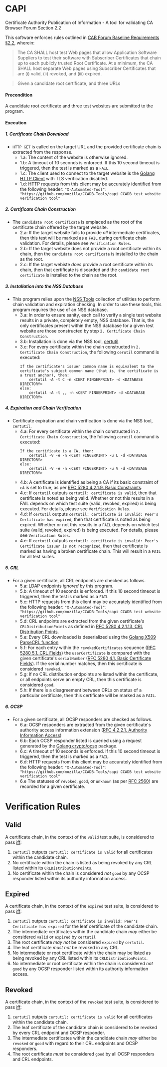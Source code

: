 # CAPI
Certificate Authority Publication of Information - A tool for validating CA Browser Forum Section 2.2

This software enforces rules outlined in [CAB Forum Baseline Requirements §2.2](https://cabforum.org/wp-content/uploads/CA-Browser-Forum-BR-1.5.9.pdf), wherein:

> The CA SHALL host test Web pages that allow Application Software Suppliers to test their software with Subscriber Certificates that chain up to each publicly trusted Root Certificate.  At a minimum, the CA SHALL host separate Web pages using Subscriber Certificates that are (i) valid, (ii) revoked, and (iii) expired. 

> Given a candidate root certificate, and three URLs

#### Precondition
A candidate root certificate and three test websites are submitted to the program.

#### Execution
##### 1. Certificate Chain Download
- `HTTP GET` is called on the target URL and the provided certificate chain is extracted from the response.
    - 1.a: The content of the website is otherwise ignored.
    - 1.b: A timeout of 10 seconds is enforced. If this 10 second timeout is triggered, then the test is marked as a `FAIL`.
    - 1.c: The client used to connect to the target website is the [Golang HTTP Client](https://golang.org/pkg/net/http/) with TLS verification disabled.
    - 1.d: HTTP requests from this client may be accurately identified from the following header: `"X-Automated-Tool": "https://github.com/mozilla/CCADB-Tools/capi CCADB test website verification tool"`
##### 2. Certificate Chain Construction
- The `candidate root certificate` is emplaced as the root of the certificate chain offered by the target website.
    - 2.a: If the target website fails to provide _all_ intermediate certificates, then this test will be marked as a `FAIL` during certificate chain validation. For details, please see `Verification Rules`.
    - 2.b: If the target website does not provide a root certificate within its chain, then the `candidate root certificate` is installed to the chain as the root.
    - 2.c: If the target webiste *_does_* provide a root certificate within its chain, then that certificate is discarded and the `candidate root certificate` is installed to the chain as the root.
##### 3. Installation into the NSS Database
- This program relies upon the [NSS Tools](https://developer.mozilla.org/en-US/docs/Mozilla/Projects/NSS/tools) collection of utilities to perform chain validation and expiration checking. In order to use these tools, this program requires the use of an NSS database.
    - 3.a: In order to ensure sanity, each call to verify a single test website results in a private, completely empty, NSS database. That is, the only certificates present within the NSS database for a given test website are those constructed by step `2. Certificate Chain Construction`.
    - 3.b: Installation is done via the NSS tool, [certutil](https://developer.mozilla.org/en-US/docs/Mozilla/Projects/NSS/tools/NSS_Tools_certutil).
    - 3.c: For every certificate within the chain constructed in `2. Certificate Chain Construction`, the following `cerutil` command is executed:
        ```
        If the certificate's issuer common name is equivalent to the certificate's subject common name (that is, the certificate is a trust anchor), then: 
            certutil -A -t C -n <CERT FINGERPRINT> -d <DATABASE DIRECTORY>
        else:
            certutil -A -t ,, -n <CERT FINGERPRINT> -d <DATABASE DIRECTORY>
        ```
##### 4. Expiration and Chain Verification
- Certificate expiration and chain verification is done via the NSS tool, `certutil`.
    - 4.a: For every certificate within the chain constructed in `2. Certificate Chain Construction`, the following `cerutil` command is executed:
        ```
        If the certificate is a CA, then:
            certutil -V -e -n <CERT FINGERPINT> -u L -d <DATABASE DIRECTORY>
        else:
            certutil -V -e -n <CERT FINGERPINT> -u V -d <DATABASE DIRECTORY>
        ```
    - 4.b: A certificate is identified as being a CA if its basic constraint of `cA` is set to true, as per [RFC 5280 4.2.1.9. Basic Constraints](https://tools.ietf.org/html/rfc5280#page-39).
    - 4.c: If `certutil` outputs `certutil: certificate is valid`, then that certificate is noted as being valid. Whether or not this results in a FAIL depends on which test suite (valid, revoked, expired) is being executed. For details, please see `Verification Rules`.
    - 4.d: If `certutil` outputs `certutil: certificate is invalid: Peer's Certificate has expired`, then that certificate is noted as being expired. Whether or not this results in a `FAIL` depends on which test suite (valid, revoked, expired) is being executed. For details, please see `Verification Rules`.
    - 4.e: If `certutil` outputs `certutil: certificate is invalid: Peer's Certificate issuer is not recognized`, then that certificate is marked as having a broken certificate chain. This will result in a `FAIL` for all test suites.
##### 5. CRL
- For a given certificate, all CRL endpoints are checked as follows.
    - 5.a: LDAP endpoints _ignored_ by this program.
    - 5.b: A timeout of 10 seconds is enforced. If this 10 second timeout is triggered, then the test is marked as a `FAIL`
    - 5.c: HTTP requests from this client may be accurately identified from the following header: `"X-Automated-Tool": "https://github.com/mozilla/CCADB-Tools/capi CCADB test website verification tool"`
    - 5.d: CRL endpoints are extracted from the given certificate's `CRLDistributionPoints` as defined in [RFC 5280 4.2.1.13. CRL Distribution Points](https://tools.ietf.org/html/rfc5280#section-4.2.1.13).
    - 5.e: Every CRL downloaded is deserialized using the [Golang X509 ParseCRL function](https://golang.org/pkg/crypto/x509/#ParseCRL)
    - 5.f: For each entry within the `revokedCertificates` sequence ([RFC 5280 5.1. CRL Fields](https://tools.ietf.org/html/rfc5280#section-5.1)) the `userCertificate` is compared with the given certificate's `serialNumber` ([RFC 5280 4.1. Basic Certificate Fields](https://tools.ietf.org/html/rfc5280#section-4.1)). If the serial number matches, then this certificate is considered `revoked`.
    - 5.g: If no CRL distribution endpoints are listed within the certificate, or all endpoints serve an empty CRL, then this certificate is considered `good`.
    - 5.h: If there is a disagreement between CRLs on status of a particular certificate, then this certificate will be marked as a `FAIL`.
##### 6. OCSP
- For a given certificate, all OCSP responders are checked as follows.
    - 6.a: OCSP responders are extracted from the given certificate's authority access information extension ([RFC 4.2.2.1. Authority Information Access](https://tools.ietf.org/html/rfc5280#section-4.2.2.1))
    - 6.b: Each OCSP responder listed is queried using a request generated by the [Golang crypto/ocsp](https://godoc.org/golang.org/x/crypto/ocsp) package.
    - 6.c: A timeout of 10 seconds is enforced. If this 10 second timeout is triggered, then the test is marked as a `FAIL`.
    - 6.d: HTTP requests from this client may be accurately identified from the following header: `"X-Automated-Tool": "https://github.com/mozilla/CCADB-Tools/capi CCADB test website verification tool"`
    - 6.e The statuses of `revoked`, `good`, or `unknown` (as per [RFC 2560](https://www.ietf.org/rfc/rfc2560.txt)) are recorded for a given certificate.

# Verification Rules
## Valid
A certificate chain, in the context of the `valid` test suite, is considered to pass [iff](https://en.wikipedia.org/wiki/If_and_only_if):
1. `certutil` outputs `certutil: certificate is valid` for all certificates within the candidate chain.
2. No certificate within the chain is listed as being revoked by any CRL listed within its `CRLDistributionPoints`.
3. No certificate within the chain is considered _not_ `good` by any OCSP responder listed within its authority information access.
## Expired
A certificate chain, in the context of the `expired` test suite, is considered to pass [iff](https://en.wikipedia.org/wiki/If_and_only_if):
1. `certutil` outputs `certutil: certificate is invalid: Peer's Certificate has expired` for the leaf certificate of the candidate chain.
2. The intermediate certificates within the candidate chain _may_ either be considered `valid` or `expired` by `certutil`
3. The root certificate _may not_ be considered `expired` by `certutil`.
4. The leaf certificate _must not_ be revoked in any CRL.
5. No intermediate or root certificate within the chain may be listed as being revoked by any CRL listed within its `CRLDistributionPoints`.
6. No intermediate or root certificate within the chain is considered _not_ `good` by any OCSP responder listed within its authority information access.
## Revoked
A certificate chain, in the context of the `revoked` test suite, is considered to pass [iff](https://en.wikipedia.org/wiki/If_and_only_if):
1. `certutil` outputs `certutil: certificate is valid` for all certificates within the candidate chain.
2. The leaf certificate of the candidate chain is considered to be revoked by every CRL endpoint and OCSP responder.
3. The intermediate certificates within the candidate chain _may_ either be `revoked` or `good` with regard to their CRL endpoints and OCSP responders.
4. The root certificate _must_ be considered `good` by all OCSP responders and CRL endpoints.
